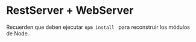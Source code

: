 # RestServer + WebServer 

Recuerden que deben ejecutar ```npm install ``` para reconstruir los módulos de Node.